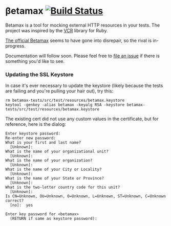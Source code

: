 # &beta;etamax [![Build Status](https://travis-ci.org/cowboygneox/betamax.svg?branch=master)](https://travis-ci.org/cowboygneox/betamax)

Betamax is a tool for mocking external HTTP resources in your tests. The project was inspired by the [VCR](https://relishapp.com/vcr/vcr/docs) library for Ruby.

[The official Betamax](https://github.com/robfletcher/betamax) seems to have gone into disrepair, so the rival is in-progress.

Documentation will follow soon. Please feel free to [file an issue](https://github.com/cowboygneox/betamax/issues) if there is something you'd like to see.

### Updating the SSL Keystore

In case it's ever necessary to update the keystore (likely because the tests are failing and you're pulling your hair out), try this:

    rm betamax-tests/src/test/resources/betamax.keystore
    keytool -genkey -alias betamax -keyalg RSA -keystore betamax-tests/src/test/resources/betamax.keystore

The existing cert did not use any custom values in the certificate, but for reference, here is the dialog:

    Enter keystore password:
    Re-enter new password:
    What is your first and last name?
      [Unknown]:
    What is the name of your organizational unit?
      [Unknown]:
    What is the name of your organization?
      [Unknown]:
    What is the name of your City or Locality?
      [Unknown]:
    What is the name of your State or Province?
      [Unknown]:
    What is the two-letter country code for this unit?
      [Unknown]:
    Is CN=Unknown, OU=Unknown, O=Unknown, L=Unknown, ST=Unknown, C=Unknown correct?
      [no]:  yes
    
    Enter key password for <betamax>
      (RETURN if same as keystore password):